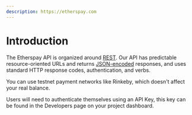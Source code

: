 ```yaml
---
description: https://etherspay.com
---
```


# Introduction

The Etherspay API is organized around [REST](http://en.wikipedia.org/wiki/Representational\_State\_Transfer). Our API has predictable resource-oriented URLs and returns [JSON-encoded](http://www.json.org/) responses, and uses standard HTTP response codes, authentication, and verbs.

You can use testnet payment networks like Rinkeby, which doesn't affect your real balance.

Users will need to authenticate themselves using an API Key, this key can be found in the Developers page on your project dashboard.
